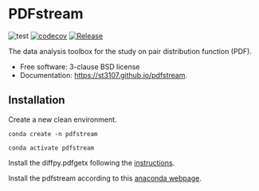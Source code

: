 PDFstream
=========

![test](https://github.com/st3107/pdfstream/workflows/test/badge.svg?branch=master)
[![codecov](https://codecov.io/gh/st3107/pdfstream/branch/master/graph/badge.svg?token=ZFXWWDWQW8)](https://codecov.io/gh/st3107/pdfstream)
[![Release](https://anaconda.org/st3107/pdfstream/badges/version.svg)](https://anaconda.org/st3107/pdfstream)

The data analysis toolbox for the study on pair distribution function (PDF).

-   Free software: 3-clause BSD license
-   Documentation: <https://st3107.github.io/pdfstream>.

Installation
------------

Create a new clean environment.

`conda create -n pdfstream`

`conda activate pdfstream`

Install the diffpy.pdfgetx following the
[instructions](https://www.diffpy.org/doc/pdfgetx/2.0.0/install.html).

Install the pdfstream according to this [anaconda webpage](https://anaconda.org/st3107/pdfstream).
